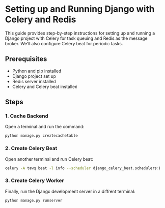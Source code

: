 # Setting up and Running Django with Celery and Redis

This guide provides step-by-step instructions for setting up and running a Django project with Celery for task queuing and Redis as the message broker. We'll also configure Celery beat for periodic tasks.

## Prerequisites

- Python and pip installed
- Django project set up
- Redis server installed
- Celery and Celery beat installed

## Steps

### 1. Cache Backend

Open a terminal and run the command:

```bash
python manage.py createcachetable

```

### 2. Create Celery Beat

Open another terminal and run Celery beat:

```bash
celery -A tawq beat -l info --scheduler django_celery_beat.schedulers:DatabaseScheduler
```

### 3. Create Celery Worker

Finally, run the Django development server in a diffrent terminal:

```bash
python manage.py runserver
```
